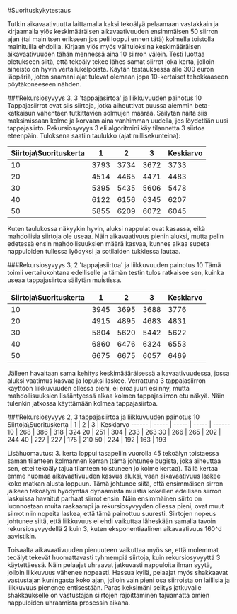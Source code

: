 #Suorituskykytestaus

Tutkin aikavaativuutta laittamalla kaksi tekoälyä pelaamaan vastakkain ja kirjaamalla ylös keskimääräisen aikavaativuuden ensimmäisen 50 siirron ajan (tai mainitsen erikseen jos peli loppui ennen tätä) kolmella toistolla mainituilla ehdoilla. Kirjaan ylös myös välituloksina keskimääräisen aikavaativuuden tähän mennessä aina 10 siirron välein. Testi luottaa oletukseen siitä, että tekoäly tekee lähes samat siirrot joka kerta, jolloin aineisto on hyvin vertailukelpoista. Käytän testauksessa alle 300 euron läppäriä, joten saamani ajat tulevat olemaan jopa 10-kertaiset tehokkaaseen pöytäkoneeseen nähden. 

###Rekursiosyvyys 3, 3 'tappajasirtoa' ja liikkuvuuden painotus 10
Tappajasiirrot ovat siis siirtoja, jotka aiheuttivat puussa aiemmin beta-katkaisun vähentäen tutkittavien solmujen määrää. Säilytän näitä siis maksimissaan kolme ja korvaan aina vanhimman uudella, jos löydetään uusi tappajasiirto. Rekursiosyvyys 3 eli algoritmini käy tilannetta 3 siirtoa eteenpäin. Tuloksena saatiin taulukko (ajat millisekunteina):

Siirtoja\Suorituskerta | 1 | 2 | 3 | Keskiarvo
------ | ----- | ----- | ----- | ------
10 | 3793 | 3734 | 3672 | 3733
20 | 4514 | 4465 | 4471 | 4483
30 | 5395 | 5435 | 5606 | 5478
40 | 6122 | 6156 | 6345 | 6207
50 | 5855 | 6209 | 6072 | 6045

Kuten taulukossa näkyykin hyvin, aluksi nappulat ovat kasassa, eikä mahdollisia siirtoja ole useaa. Näin aikavaativuus pienin aluksi, mutta pelin edetessä ensin mahdollisuuksien määrä kasvaa, kunnes alkaa supeta nappuloiden tullessa lyödyksi ja sotilaiden tukkiessa lautaa.

###Rekursiosyvyys 3, 2 'tappajasiirtoa' ja liikkuvuuden painotus 10
Tämä toimii vertailukohtana edelliselle ja tämän testin tulos ratkaisee sen, kuinka useaa tappajasiirtoa säilytän muistissa. 

Siirtoja\Suorituskerta | 1 | 2 | 3 | Keskiarvo
------ | ----- | ----- | ----- | ------
10 | 3945 | 3695 | 3688 | 3776
20 | 4915 | 4895 | 4683 | 4831
30 | 5804 | 5620 | 5442 | 5622
40 | 6860 | 6476 | 6324 | 6553
50 | 6675 | 6675 | 6057 | 6469

Jälleen havaitaan sama kehitys keskimäääräisessä aikavaativuudessa, jossa aluksi vaatimus kasvaa ja lopuksi laskee. Verrattuna 3 tappajasiirron käyttöön liikkuvuuden ollessa pieni, ei eroa juuri esiinny, mutta mahdollisuuksien lisääntyessä alkaa kolmen tappajasiirron etu näkyä. Näin tulenkin jatkossa käyttämään kolmea tappajasiirtoa.

###Rekursiosyvyys 2, 3 tappajasiirtoa ja liikkuvuuden painotus 10
Siirtoja\Suorituskerta | 1 | 2 | 3 | Keskiarvo
------ | ----- | ----- | ----- | ------
10 | 268 | 386 | 318 | 324
20 | 251 | 304 | 233 | 263
30 | 266 | 265 | 202 | 244
40 | 227 | 227 | 175 | 210
50 | 224 | 192 | 163 | 193

Lisähuomautus: 3. kerta loppui tasapeliin vuorolla 45 tekoälyn toistaessa saman tilanteen kolmannen kerran (tämä johtunee bugista, joka aiheuttaa sen, ettei tekoäly tajua tilanteen toistuneen jo kolme kertaa). Tällä kertaa emme huomaa aikavaativuuden kasvua aluksi, vaan aikavaativuus laskee koko matkan alusta loppuun. Tämä johtunee siitä, että ensimmäisen sirron jälkeen tekoälyni hyödyntää dynaamista muistia kokeillen edellisen siirron laskuissa havaitut parhaat siirrot ensin. Näin ensimmäinen siirto on luonnostaan muita raskaampi ja rekursiosyvyyden ollessa pieni, ovat muut siirrot niin nopeita laskea, että tämä painottuu suuresti. Siirtojen nopeus johtunee siitä, että liikkuvuus ei ehdi vaikuttaa läheskään samalla tavoin rekursiosyvyydellä 2 kuin 3, kuten eksponentiaalinen aikavaativuus 160^d aavistikin. 

Toisaalta aikavaativuuden pienuuteen vaikuttaa myös se, että molemmat teoälyt tekevät huomattavasti tyhmempiä siirtoja, kuin rekursiosyvyyttä 3 käytettäessä. Näin pelaajat uhraavat jatkuvasti nappuloita ilman syytä, jolloin liikkuvuus vähenee nopeasti. Hassua kyllä, pelaajat myös shakkaavat vastustajan kuningasta koko ajan, jolloin vain pieni osa siirroista on laillisia ja liikkuvuus pienenee entisestään. Paras keksimäni selitys jatkuvalle shakkaukselle on vastustajan siirtojen rajoittaminen tajuamatta omien nappuloiden uhraamista prosessin aikana.

